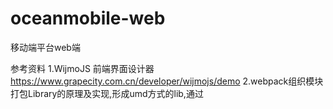 # oceanmobile-web
移动端平台web端

参考资料
1.WijmoJS 前端界面设计器  https://www.grapecity.com.cn/developer/wijmojs/demo
2.webpack组织模块打包Library的原理及实现,形成umd方式的lib,通过<script src>引入使用即可
3.vue2中的mixins功能使用，vue-mixins使用注意事项和高级用法
4.setTimeout在vue中的正确使用，vue加载中loading提示信息
5.vue axios全攻略
6.vue.nextTick()方法的使用详解（简单明了） 
7.idea 添加 VUE 的语法支持和开发
8.webpack不同devtools打包对比,VUEJS文件扩展名esm.js和common.js是什么意思
9.webpack的使用（5） ---- 热加载自动刷新
10.vue-cli 配置webpack去除console输出日志
11.vue-cli脚手架中webpack配置基础文件详解 http://www.cnblogs.com/zhangruiqi/p/9062005.html

待解决问题
1.APP编辑器样式调整问题  --优先级高
2.邮箱工具缓存问题，新增数据和缓存中不一致
3.图片管理文件保存方式接口扩展
4.编辑器界面切换tab缓存保留问题
5.表结构名称规范问题   --解决
6.后台工程java类名规范问题    --解决
7.菜单栏滚动条消失不见问题
8.支付宝菜单功能去除  -- 已解决
9.支持ldap 方式存储用户数据，方便与第三方集成
10.国际化支持测试,添加中英文切换 --解决
11.添加决策管理功能业务菜单  --解决
12.启动报错有待解决 --
13.添加编辑器相关业务菜单项 --解决
14.添加中间件性能监控菜单项 --解决
15.添加消息中心菜单项 --解决
16.添加流程管理菜单项 --解决
17.element 全局引入以及iview 使用局部加载方式，解决两者全局引入互相冲突问题，包大小问题 
-- 解决
18.element 以及iview 兼容国家化支持 --解决
19.开发应用管理界面
20.技术架构方案介绍

21.响应式布局方案验证  --采用postcss-px2rem和amfe-flexible解决
   1.手淘flexible.js适配
   2.基于vue-cli配置手淘的lib-flexible + rem，实现移动端自适应
   3.使用Flexible实现手淘H5页面的终端适配rem自适应布局-移动端自适应必备
   
   px为rem 的配置方法
   5.vue-cli2、vue-cli3的postcss-pxtorem插件 px转换rem
   6.【前端库】淘宝适配 rem适配 lib-flexible.js 个人总结
   7.手机淘宝——flexible.js 移动端自适应方案 
   8.如何在Vue项目中使用vw实现移动端适配(转) https://www.jianshu.com/p/1f1b23f8348f
   9.vue-cli脚手架中使用flexible淘宝适配方案 -- 重要
   10.vue中使用px2remLoader，只转换了vue文件中的px，如何使外部css文件中px也转换成rem
   11.vue-cli脚手架中使用flexible淘宝适配方案 --参看这个设置vue中css->rem转换
   
   mintui插件自带移动端适配，排除转换为rem方式
   1.Vuejs 配合 mint-ui 开发移动端web
   2.详解vue移动端项目的适配(以mint-ui为例)
   3.vue中使用第三方UI库的移动端rem适配方案
   4.Vue CLI 3 自适应解决方案 postcss-px2rem和amfe-flexible
   
   5.vue-cli3.0使用及配置（部分） https://blog.csdn.net/qq_36407748/article/details/80739787
   6.vue-cli2、vue-cli3的postcss-pxtorem插件 px转换rem
   
   项目中使用
    6.在项目中使用postcss-plugin-px2rem  --项目中使用
    4.vue-cli3.0 使用postcss-plugin-px2rem（推荐）和 postcss-pxtorem（postcss-px2rem）自动转换
    
22.布局样式调整

